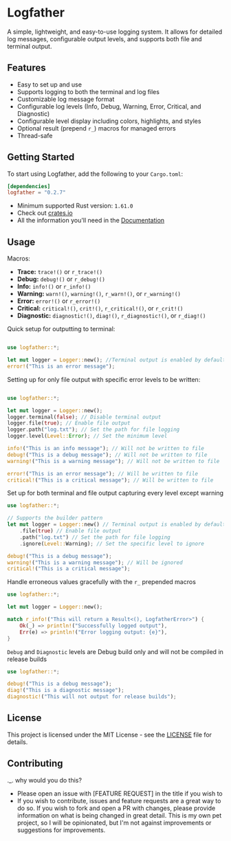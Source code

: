 # Logfather

A simple, lightweight, and easy-to-use logging system. It allows for detailed log messages, configurable output levels, and supports both file and terminal output.

## Features
- Easy to set up and use
- Supports logging to both the terminal and log files
- Customizable log message format
- Configurable log levels (Info, Debug, Warning, Error, Critical, and Diagnostic)
- Configurable level display including colors, highlights, and styles
- Optional result (prepend `r_`) macros for managed errors
- Thread-safe

## Getting Started
To start using Logfather, add the following to your `Cargo.toml`:
```toml
[dependencies]
logfather = "0.2.7"
```
- Minimum supported Rust version: `1.61.0`
- Check out [crates.io](https://crates.io/crates/logfather)
- All the information you'll need in the [Documentation](https://docs.rs/logfather/0.2.5/logfather/)

## Usage
Macros:
- <b>Trace:</b> `trace!()` or `r_trace!()`
- <b>Debug:</b> `debug!()` or `r_debug!()`
- <b>Info:</b> `info!()` or `r_info!()`
- <b>Warning:</b> `warn!()`, `warning!()`, `r_warn!()`, or `r_warning!()`
- <b>Error:</b> `error!()` or `r_error!()`
- <b>Critical:</b> `critical!()`, `crit!()`, `r_critical!()`, or `r_crit!()`
- <b>Diagnostic:</b> `diagnostic!()`, `diag!()`, `r_diagnostic!()`, or `r_diag!()`

Quick setup for outputting to terminal:
```rust

use logfather::*;

let mut logger = Logger::new(); //Terminal output is enabled by default
error!("This is an error message");
```


Setting up for only file output with specific error levels to be written:
```rust

use logfather::*;

let mut logger = Logger::new();
logger.terminal(false); // Disable terminal output 
logger.file(true); // Enable file output
logger.path("log.txt"); // Set the path for file logging
logger.level(Level::Error); // Set the minimum level

info!("This is an info message"); // Will not be written to file
debug!("This is a debug message"); // Will not be written to file
warning!("This is a warning message"); // Will not be written to file

error!("This is an error message"); // Will be written to file
critical!("This is a critical message"); // Will be written to file
```
Set up for both terminal and file output capturing every level except warning
```rust
use logfather::*;

// Supports the builder pattern
let mut logger = Logger::new() // Terminal output is enabled by default
    .file(true) // Enable file output
    .path("log.txt") // Set the path for file logging
    .ignore(Level::Warning); // Set the specific level to ignore

debug!("This is a debug message");
warning!("This is a warning message"); // Will be ignored
critical!("This is a critical message");
```
Handle erroneous values gracefully with the `r_` prepended macros
```rust
use logfather::*;

let mut logger = Logger::new();

match r_info!("This will return a Result<(), LogfatherError>") {
    Ok(_) => println!("Successfully logged output"),
    Err(e) => println!("Error logging output: {e}"),
}
```

`Debug` and `Diagnostic` levels are Debug build only and will not be compiled in release builds
```rust
use logfather::*;

debug!("This is a debug message");
diag!("This is a diagnostic message"); 
diagnostic!("This will not output for release builds");
```
## License
This project is licensed under the MIT License - see the [LICENSE](LICENSE) file for details.

## Contributing
._. why would you do this?
- Please open an issue with [FEATURE REQUEST] in the title if you wish to
- If you wish to contribute, issues and feature requests are a great way to do so. If you wish to fork and open a PR with changes, please provide information on what is being changed in great detail. This is my own pet project, so I will be opinionated, but I'm not against improvements or suggestions for improvements.

